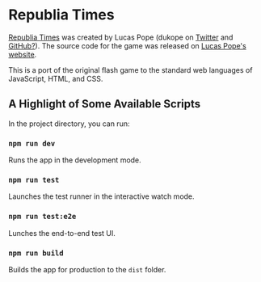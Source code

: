 # Republia Times

[Republia Times](http://dukope.com/#trt) was created by Lucas Pope
(dukope on [Twitter](https://twitter.com/dukope)
and [GitHub?](https://github.com/dukope)).
The source code for the game was released on
[Lucas Pope's website](http://dukope.com/#trt).

This is a port of the original flash game to the standard web languages of
JavaScript, HTML, and CSS.

## A Highlight of Some Available Scripts

In the project directory, you can run:

### `npm run dev`

Runs the app in the development mode.

### `npm run test`

Launches the test runner in the interactive watch mode.

### `npm run test:e2e`

Lunches the end-to-end test UI.

### `npm run build`

Builds the app for production to the `dist` folder.
